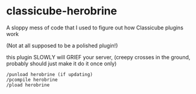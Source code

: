 # classicube-herobrine
A sloppy mess of code that I used to figure out how Classicube plugins work

(Not at all supposed to be a polished plugin!)

this plugin SLOWLY will GRIEF your server, (creepy crosses in the ground, probably should just make it do it once only)
```
/punload herobrine (if updating)
/pcompile herobrine
/pload herobrine
```
